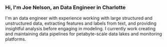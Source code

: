 ### Hi, I'm Joe Nelson, an Data Engineer in Charlotte

I'm an data engineer with experience working with large structured and unstructured data, extracting features and labels from text, and providing insightful analysis before engaging in modeling. I currently work creating and maintaining data pipelines for petabyte-scale data lakes and monitoring platforms. 


<!--
**jnels13/jnels13** is a ✨ _special_ ✨ repository because its `README.md` (this file) appears on your GitHub profile.

Here are some ideas to get you started:

- 🔭 I’m currently working on ...
- 🌱 I’m currently learning ...
- 👯 I’m looking to collaborate on ...
- 🤔 I’m looking for help with ...
- 💬 Ask me about ...
- 📫 How to reach me: ...
- 😄 Pronouns: ...
- ⚡ Fun fact: ...
-->

